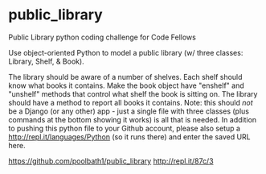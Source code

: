 # public_library
Public Library python coding challenge for Code Fellows

Use object-oriented Python to model a public library (w/ three classes: Library,
Shelf, & Book).

The library should be aware of a number of shelves. Each shelf should know what
books it contains. Make the book object have "enshelf" and "unshelf" methods
that control what shelf the book is sitting on. The library should have a method
to report all books it contains. Note: this should *not* be a Django (or any
other) app - just a single file with three classes (plus commands at the bottom
showing it works) is all that is needed. In addition to pushing this python file
to your Github account, please also setup a http://repl.it/languages/Python (so
it runs there) and enter the saved URL here.

https://github.com/poolbath1/public_library
http://repl.it/87c/3
